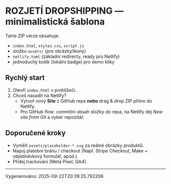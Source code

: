 # ROZJETÍ DROPSHIPPING — minimalistická šablona

Tahle ZIP verze obsahuje:
- `index.html`, `styles.css`, `script.js`
- složku `assets/` (pro obrázky/ikony)
- `netlify.toml` (základní redirecty, ready pro Netlify)
- jednoduchý košík (lokální badge) pro demo kliky

## Rychlý start
1. Otevři `index.html` v prohlížeči.
2. Chceš nasadit na Netlify?
   - Vytvoř nový **Site** z GitHub repa **nebo** drag & drop ZIP přímo do Netlify.
   - Pro GitHub flow: commitni obsah složky do repa, na Netlify dej *New site from Git* a vyber repozitář.

## Doporučené kroky
- Vyměň `assets/placeholder-*.svg` za reálné obrázky produktů.
- Napoj platební bránu / checkout (Např. Stripe Checkout, Make + objednávkový formulář, apod.).
- Přidej trackování (Meta Pixel, GA4).

---
Vygenerováno: 2025-09-22T20:39:25.792206
